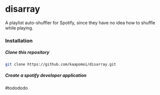 disarray
===
A playlist auto-shuffler for Spotify, since they have no idea how to shuffle while playing.

### Installation

##### Clone this repository

```bash
git clone https://github.com/kaapomoi/disarray.git
```

##### Create a spotify developer application

#todododo